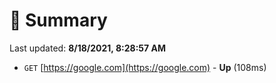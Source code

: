 # 📖 Summary
Last updated: **8/18/2021, 8:28:57 AM**

- `GET` [https://google.com](https://google.com) - **Up** (108ms)
